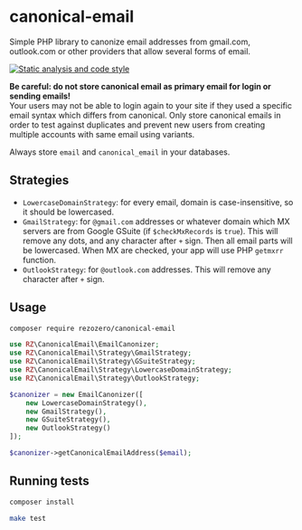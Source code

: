# canonical-email
Simple PHP library to canonize email addresses from gmail.com, outlook.com or other providers that allow several forms of email.

[![Static analysis and code style](https://github.com/rezozero/canonical-email/actions/workflows/run-test.yml/badge.svg)](https://github.com/rezozero/canonical-email/actions/workflows/run-test.yml)

**Be careful: do not store canonical email as primary email for login or sending emails!**    
Your users may not be able to login again to your site if they used a specific email syntax which differs from canonical. Only store canonical emails in order to test against duplicates and prevent new users from creating multiple accounts with same email using variants.

Always store `email` and `canonical_email` in your databases.

## Strategies

- `LowercaseDomainStrategy`: for every email, domain is case-insensitive, so it should be lowercased.
- `GmailStrategy`: for `@gmail.com` addresses or whatever domain which MX servers are from Google GSuite (if `$checkMxRecords` is `true`). This will remove any dots, and any character after `+` sign. Then all email parts will be lowercased. When MX are checked, your app will use PHP `getmxrr` function.
- `OutlookStrategy`: for `@outlook.com` addresses. This will remove any character after `+` sign.

## Usage

```bash
composer require rezozero/canonical-email
```

```php
use RZ\CanonicalEmail\EmailCanonizer;
use RZ\CanonicalEmail\Strategy\GmailStrategy;
use RZ\CanonicalEmail\Strategy\GSuiteStrategy;
use RZ\CanonicalEmail\Strategy\LowercaseDomainStrategy;
use RZ\CanonicalEmail\Strategy\OutlookStrategy;

$canonizer = new EmailCanonizer([
    new LowercaseDomainStrategy(),
    new GmailStrategy(),
    new GSuiteStrategy(),
    new OutlookStrategy()
]);

$canonizer->getCanonicalEmailAddress($email);
```

## Running tests

```bash
composer install

make test
```
